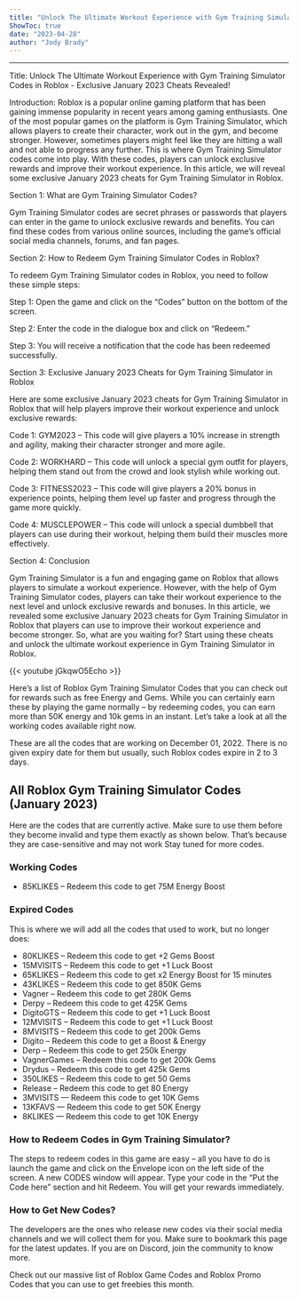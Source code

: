 ```yaml
---
title: "Unlock The Ultimate Workout Experience with Gym Training Simulator Codes in Roblox - Exclusive January 2023 Cheats Revealed!"
ShowToc: true 
date: "2023-04-28"
author: "Jody Brady"
---
```

*****
Title: Unlock The Ultimate Workout Experience with Gym Training Simulator Codes in Roblox - Exclusive January 2023 Cheats Revealed!

Introduction:
Roblox is a popular online gaming platform that has been gaining immense popularity in recent years among gaming enthusiasts. One of the most popular games on the platform is Gym Training Simulator, which allows players to create their character, work out in the gym, and become stronger. However, sometimes players might feel like they are hitting a wall and not able to progress any further. This is where Gym Training Simulator codes come into play. With these codes, players can unlock exclusive rewards and improve their workout experience. In this article, we will reveal some exclusive January 2023 cheats for Gym Training Simulator in Roblox.

Section 1: What are Gym Training Simulator Codes?

Gym Training Simulator codes are secret phrases or passwords that players can enter in the game to unlock exclusive rewards and benefits. You can find these codes from various online sources, including the game’s official social media channels, forums, and fan pages.

Section 2: How to Redeem Gym Training Simulator Codes in Roblox?

To redeem Gym Training Simulator codes in Roblox, you need to follow these simple steps:

Step 1: Open the game and click on the “Codes” button on the bottom of the screen.

Step 2: Enter the code in the dialogue box and click on “Redeem.”

Step 3: You will receive a notification that the code has been redeemed successfully.

Section 3: Exclusive January 2023 Cheats for Gym Training Simulator in Roblox

Here are some exclusive January 2023 cheats for Gym Training Simulator in Roblox that will help players improve their workout experience and unlock exclusive rewards:

Code 1: GYM2023 – This code will give players a 10% increase in strength and agility, making their character stronger and more agile.

Code 2: WORKHARD – This code will unlock a special gym outfit for players, helping them stand out from the crowd and look stylish while working out.

Code 3: FITNESS2023 – This code will give players a 20% bonus in experience points, helping them level up faster and progress through the game more quickly.

Code 4: MUSCLEPOWER – This code will unlock a special dumbbell that players can use during their workout, helping them build their muscles more effectively.

Section 4: Conclusion

Gym Training Simulator is a fun and engaging game on Roblox that allows players to simulate a workout experience. However, with the help of Gym Training Simulator codes, players can take their workout experience to the next level and unlock exclusive rewards and bonuses. In this article, we revealed some exclusive January 2023 cheats for Gym Training Simulator in Roblox that players can use to improve their workout experience and become stronger. So, what are you waiting for? Start using these cheats and unlock the ultimate workout experience in Gym Training Simulator in Roblox.

{{< youtube jGkqwO5Echo >}} 



Here’s a list of Roblox Gym Training Simulator Codes that you can check out for rewards such as free Energy and Gems. While you can certainly earn these by playing the game normally – by redeeming codes, you can earn more than 50K energy and 10k gems in an instant. Let’s take a look at all the working codes available right now.
 
These are all the codes that are working on December 01, 2022. There is no given expiry date for them but usually, such Roblox codes expire in 2 to 3 days.
 
## All Roblox Gym Training Simulator Codes (January 2023)
 
Here are the codes that are currently active. Make sure to use them before they become invalid and type them exactly as shown below. That’s because they are case-sensitive and may not work Stay tuned for more codes.
 
### Working Codes
 
- 85KLIKES – Redeem this code to get 75M Energy Boost

 
### Expired Codes
 
This is where we will add all the codes that used to work, but no longer does:
 
- 80KLIKES – Redeem this code to get +2 Gems Boost
 - 15MVISITS – Redeem this code to get +1 Luck Boost
 - 65KLIKES – Redeem this code to get x2 Energy Boost for 15 minutes
 - 43KLIKES – Redeem this code to get 850K Gems
 - Vagner – Redeem this code to get 280K Gems
 - Derpy – Redeem this code to get 425K Gems
 - DigitoGTS – Redeem this code to get +1 Luck Boost
 - 12MVISITS – Redeem this code to get +1 Luck Boost
 - 8MVISITS – Redeem this code to get 200k Gems
 - Digito – Redeem this code to get a Boost & Energy
 - Derp – Redeem this code to get 250k Energy
 - VagnerGames – Redeem this code to get 200k Gems
 - Drydus – Redeem this code to get 425k Gems
 - 350LIKES – Redeem this code to get 50 Gems
 - Release – Redeem this code to get 80 Energy
 - 3MVISITS — Redeem this code to get 10K Gems
 - 13KFAVS — Redeem this code to get 50K Energy
 - 8KLIKES — Redeem this code to get 10K Energy

 
### How to Redeem Codes in Gym Training Simulator?
 

 
The steps to redeem codes in this game are easy – all you have to do is launch the game and click on the Envelope icon on the left side of the screen. A new CODES window will appear. Type your code in the “Put the Code here” section and hit Redeem. You will get your rewards immediately.
 
### How to Get New Codes?
 
The developers are the ones who release new codes via their social media channels and we will collect them for you. Make sure to bookmark this page for the latest updates. If you are on Discord, join the community to know more.
 
Check out our massive list of Roblox Game Codes and Roblox Promo Codes that you can use to get freebies this month.




